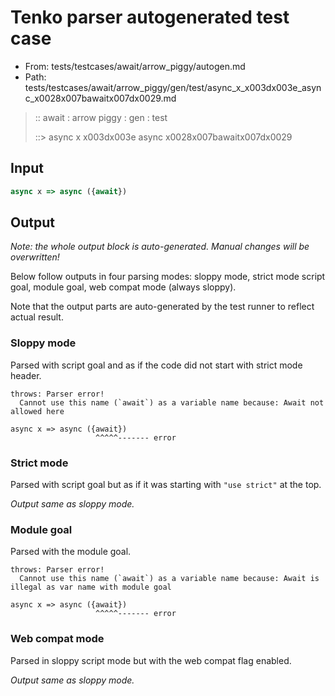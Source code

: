 # Tenko parser autogenerated test case

- From: tests/testcases/await/arrow_piggy/autogen.md
- Path: tests/testcases/await/arrow_piggy/gen/test/async_x_x003dx003e_async_x0028x007bawaitx007dx0029.md

> :: await : arrow piggy : gen : test
>
> ::> async x x003dx003e async x0028x007bawaitx007dx0029

## Input


`````js
async x => async ({await})
`````

## Output

_Note: the whole output block is auto-generated. Manual changes will be overwritten!_

Below follow outputs in four parsing modes: sloppy mode, strict mode script goal, module goal, web compat mode (always sloppy).

Note that the output parts are auto-generated by the test runner to reflect actual result.

### Sloppy mode

Parsed with script goal and as if the code did not start with strict mode header.

`````
throws: Parser error!
  Cannot use this name (`await`) as a variable name because: Await not allowed here

async x => async ({await})
                   ^^^^^------- error
`````

### Strict mode

Parsed with script goal but as if it was starting with `"use strict"` at the top.

_Output same as sloppy mode._

### Module goal

Parsed with the module goal.

`````
throws: Parser error!
  Cannot use this name (`await`) as a variable name because: Await is illegal as var name with module goal

async x => async ({await})
                   ^^^^^------- error
`````


### Web compat mode

Parsed in sloppy script mode but with the web compat flag enabled.

_Output same as sloppy mode._
